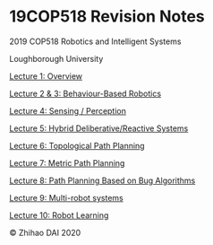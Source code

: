 # 19COP518 Revision Notes

2019 COP518 Robotics and Intelligent Systems

Loughborough University



[Lecture 1: Overview](lecture-01.md)

[Lecture 2 & 3: Behaviour-Based Robotics](lecture-02.md)

[Lecture 4: Sensing / Perception](lecture-04.md)

[Lecture 5: Hybrid Deliberative/Reactive Systems](lecture-05.md)

[Lecture 6: Topological Path Planning](lecture-06.md)

[Lecture 7: Metric Path Planning](lecture-07.md)

[Lecture 8: Path Planning Based on Bug Algorithms](lecture-08.md)

[Lecture 9: Multi-robot systems](lecture-09.md)

[Lecture 10: Robot Learning](lecture-10.md)





© Zhihao DAI 2020

